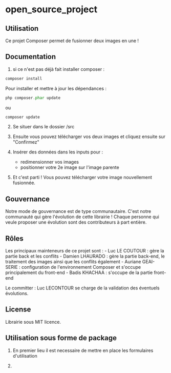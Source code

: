 # open_source_project
## Utilisation
Ce projet Composer permet de fusionner deux images en une !

## Documentation

1. si ce n'est pas déjà fait installer composer :
````php 
composer install 
````
Pour installer et mettre à jour les dépendances :
````php 
php composer.phar update
````
ou 
````php 
composer update
````

2. Se situer dans le dossier /src

3. Ensuite vous pouvez télécharger vos deux images et cliquez ensuite sur "Confirmez"

4. Insérer des données dans les inputs pour :
    - redimensionner vos images
    - positionner votre 2e image sur l'image parente

5. Et c'est parti ! Vous pouvez télécharger votre image nouvellement fusionnée.

## Gouvernance
Notre mode de gouvernance est de type communautaire. C'est notre communauté qui gère l'évolution de cette librairie ! 
Chaque personne qui veule proposer une évolution sont des contributeurs à part entière.
## Rôles
Les principaux mainteneurs de ce projet sont :
    - Luc LE COUTOUR : gère la partie back et les conflits
    - Damien LHAURADO : gère la partie back-end, le traitement des images ainsi que les conflits également
    - Auriane GEAI-SERIE : configuration de l'environnement Composer et s'occupe principalement du front-end 
    - Badis KHACHAA : s'occupe de la partie front-end 

Le committer : Luc LECONTOUR se charge de la validation des éventuels évolutions.

## License 
Librairie sous MIT licence.

## Utilisation sous forme de package

1) En premier lieu il est necessaire de mettre en place les formulaires d'utilisation

2) 



